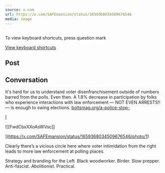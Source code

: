 ```yaml
---
source: x.com
url: https://x.com/SAFEmansion/status/1659368034509676546
media: image
---
```


## 

To view keyboard shortcuts, press question mark

[View keyboard shortcuts](https://x.com/i/keyboard_shortcuts)

## Post

## Conversation

It's hard for us to understand voter disenfranchisement outside of numbers barred from the polls. Even then. A 1.8% decrease in participation by folks who experience interactions with law enforcement — NOT EVEN ARRESTS!! — is enough to swing elections. [boltsmag.org/a-police-stop-](https://t.co/xwND1Tu7hM)

[

![[FwdCbxXXoAsWVsc]]



](https://x.com/SAFEmansion/status/1659368034509676546/photo/1)



Clearly there’s a vicious circle here where voter intimidation from the right leads to more law enforcement at polling places.

Strategy and branding for the Left. Black woodworker. Birder. Slow prepper. Anti-fascist. Abolitionist. Practical.


